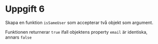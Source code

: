 # Uppgift 6

Skapa en funktion `isSameUser` som accepterar två objekt som argument.

Funktionen returnerar `true` ifall objektens property `email` är identiska, annars `false`
